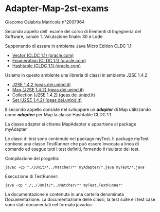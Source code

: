 # Adapter-Map-2st-exams

Giacomo Calabria           	Matricola n°2007964

Secondo appello dell' esame del corso di Elementi di Ingegneria del Software, canale 1. Valutazione finale: 30 e Lode

Supponendo di essere in ambiente Java Micro Edition CLDC 1.1

* [Vector (CLDC 1.1) (oracle.com)](https://docs.oracle.com/javame/config/cldc/ref-impl/cldc1.1/jsr139/java/util/Vector.html)
* [Enumeration (CLDC 1.1) (oracle.com)](https://docs.oracle.com/javame/config/cldc/ref-impl/cldc1.1/jsr139/java/util/Enumeration.html)
* [Hashtable (CLDC 1.1) (oracle.com)](https://docs.oracle.com/javame/config/cldc/ref-impl/cldc1.1/jsr139/java/util/Hashtable.html)

Usiamo in questo ambiente una libreria di classi in ambiente J2SE 1.4.2

* [J2SE 1.4.2 (geas.dei.unipd.it)](http://geas.dei.unipd.it/jdk1.4.2/docs/api/)
* [Map (J2SE 1.4.2) (geas.dei.unipd.it)](http://geas.dei.unipd.it/jdk1.4.2/docs/api/java/util/Map.html)
* [Collection (J2SE 1.4.2) (geas.dei.unipd.it)](https://www2.cs.duke.edu/csed/java/jdk1.4.2/docs/api/java/util/Collection.html)
* [Set (J2SE 1.4.2) (geas.dei.unipd.it)](http://geas.dei.unipd.it/jdk1.4.2/docs/api/java/util/Set.html)

Il secondo appello consiste nel sviluppare un ***adapter*** di Map utilizzando come ***adaptee*** per Map la classe Hashtable CLDC 1.1

La classe adapter si chiama MapAdapter e appartiene al package myAdapter

Le classi di test sono contenute nel package myTest. Il package myTest contiene una classe TestRunner che può essere invocata a linea di comando ed esegue tutti i test definiti, fornendo il risultato dei test. 


Compilazione del progetto:

    javac -cp "./JUnit/*;./Matcher/*" myAdapter/*.java myTest/*.java

Esecuzione di TestRunner:

    java -cp "./;./JUnit/*;./Matcher/*" myTest.TestRunner"


La documentazione è contenuta in una cartella denominata Documentazione. 
La documentazione delle classi, la test suite e i test case sono stati documentati nel formato javadoc.
